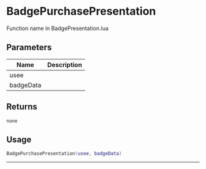 # BadgePurchasePresentation

Function name in BadgePresentation.lua

## Parameters

| Name      | Description |
| --------- | ----------- |
| usee      |             |
| badgeData |             |

## Returns

`none`

## Usage

```lua
BadgePurchasePresentation(usee, badgeData)
```

---
